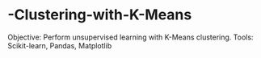 # -Clustering-with-K-Means
Objective: Perform unsupervised learning with K-Means clustering. Tools: Scikit-learn, Pandas, Matplotlib
